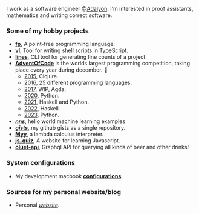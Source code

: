 I work as a software engineer @[Adalyon](https://www.adalyon.com/).
I'm interested in proof assistants, mathematics and writing correct software.

### Some of my hobby projects
- [**fp**](https://github.com/japiirainen/fp), A point-free programming language.
- [**vl**](https://github.com/japiirainen/vl), Tool for writing shell scripts in TypeScript.
- [**lines**](https://github.com/japiirainen/lines), CLI tool for generating line counts of a project.
- [**AdventOfCode**](https://adventofcode.com/) is the worlds largest programming competition, taking place every year during december. 🎄
  - [2015](https://github.com/japiirainen/aoc-2015), Clojure.
  - [2016](https://github.com/japiirainen/aoc-2016), 25 different programming languages.
  - [2017](https://github.com/japiirainen/aoc-2017), WIP, Agda.
  - [2020](https://github.com/japiirainen/aoc-2020), Python.
  - [2021](https://github.com/japiirainen/aoc-2021), Haskell and Python.
  - [2022](https://github.com/japiirainen/aoc-2022), Haskell.
  - [2023](https://github.com/japiirainen/aoc-2023), Python.
- [***nns***](https://github.com/japiirainen/nns), hello world machine learning examples
- [***gists***](https://github.com/japiirainen/gists), my github gists as a single repository.
- [**Myy**](https://github.com/japiirainen/myy), a lambda calculus interpreter.
- [**js-quiz**](https://github.com/japiirainen/js-quiz), A website for learning Javascript.
- [**oluet-api**](https://github.com/japiirainen/go-oluet-api), Graphql API for querying all kinds of beer and other drinks!

### System configurations
- My development macbook [**configurations**](https://github.com/japiirainen/darwin).

### Sources for my personal website/blog
- Personal [*website*](https://github.com/japiirainen/japiirainen.github.io).
